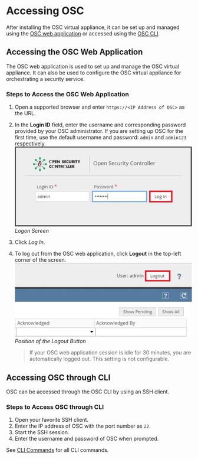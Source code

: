 # Accessing OSC
After installing the OSC virtual appliance, it can be set up and managed using the [OSC web application](#accessing-the-osc-web-application) or accessed using the [OSC CLI](#accessing-osc-through-cli).

## Accessing the OSC Web Application
The OSC web application is used to set up and manage the OSC virtual appliance. It can also be used to configure the OSC virtual appliance for orchestrating a security service.

### Steps to Access the OSC Web Application
1. Open a supported browser and enter `https://<IP Address of OSC>` as the URL.
2. In the **Login ID** field, enter the username and corresponding password provided by your OSC administrator.
If you are setting up OSC for the first time, use the default username and password: `admin` and `admin123` respectively.  
![](./images/osc_web_login.jpg)  
*Logon Screen*
3. Click *Log In*.
4. To log out from the OSC web application, click **Logout** in the top-left corner of the screen.  
![](./images/osc_web_logout.jpg)  
*Position of the Logout Button*

	>If your OSC web application session is idle for 30 minutes, you are automatically logged out. This setting is not configurable.

## Accessing OSC through CLI
OSC can be accessed through the OSC CLI by using an SSH client.

### Steps to Access OSC through CLI
1. Open your favorite SSH client.
2. Enter the IP address of OSC with the port number as `22`.
3. Start the SSH session.
4. Enter the username and password of OSC when prompted.

See [CLI Commands](../references/cli.md) for all CLI commands.

